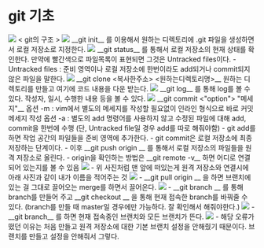 # git 기초
<img src="https://user-images.githubusercontent.com/78334910/148049038-27ffd178-55bd-4961-ac96-4c567a821ffa.PNG">
< git의 구조 >

<img src="https://user-images.githubusercontent.com/78334910/148048787-4db25212-2a55-4aaf-9ce9-d85cb35a01ab.PNG">
__git init__ 를 이용해서 원하는 디렉토리에 .git 파일을 생성하면서 로컬 저장소로 지정한다.

<img src="https://user-images.githubusercontent.com/78334910/148049546-81c5c028-e93b-43d4-9243-d1330e5c6a61.PNG">
__git status__ 를 통해서 로컬 저장소의 현재 상태를 확인한다.
만약에 빨간색으로 파일목록이 표현되면 그것은 Untracked files이다. 
- Untracked files : 준비 영역이나 로컬 저장소에 한번이라도 add되거나 commit되지 않은 파일을 말한다.

<img src="https://user-images.githubusercontent.com/78334910/148049935-1a21ea97-f4ec-4b13-9472-fba0648ce9a5.PNG">
__git clone <복사한주소> <원하는디렉토리명>__
원하는 디렉토리를 만들고 여기에 코드 내용을 다운 받는다.

<img src="https://user-images.githubusercontent.com/78334910/148052793-e0263ff1-1808-480f-b9ea-3e1564ea603a.PNG">
__git log__ 를 통해 log를 볼 수 있다. 작성자, 일시, 수행한 내용 등을 볼 수 있다.

<img src="https://user-images.githubusercontent.com/78334910/148050388-ce686633-2239-420f-a389-d1078e967cef.PNG">
__git commit <"option"> "메세지"__  
옵션 -m : vim에서 별도의 메세지를 작성할 필요없이 인라인 형식으로 바로 커밋 메세지 작성  
옵션 -a : 별도의 add 명령어를 사용하지 않고 수정된 파일에 대해 add, commit을 한번에 수행 (단, Untracked file일 경우 add를 따로 해줘야함)
- git add를 하면 작업 공간의 파일들을 준비 영역에 추가한다.
- git commit은 로컬 저장소에 최종 저장하는 단계이다.
- 이후 __git push origin <branch명>__ 를 통해서 로컬 저장소의 파일들을 원격 저장소로 올린다.
  - origin을 확인하는 방법은 __git remote -v__ 하면 어디로 연결되어 있는지를 볼 수 있음
  <img src="https://user-images.githubusercontent.com/78334910/148051174-b363539f-0f1b-4b96-9e7e-fe88a4076c3a.PNG">
  - 위 사진처럼 맨 앞에 떠있는게 원격 저장소와 연결시에 아래 사진과 같이 내가 이름을 적어주는 것
  <img src="https://user-images.githubusercontent.com/78334910/148051434-7c1142d2-2bdc-4bb7-9668-0f76ac58450f.PNG">
- __git pull origin <branch 명>__ 을 하면 브랜치에 있는 걸 그대로 끌어오는 merge를 하면서 끌어온다.

<img src="https://user-images.githubusercontent.com/78334910/148051766-c0e58735-fca6-41d6-bfb9-a719e5d7e6cd.PNG">
- __git branch <branch 명>__ 를 통해 branch를 만들어 주고 __git checkout <branch 명>__ 을 통해 현재 접속한 branch를 바꿔줄 수 있다. (branch를 만들 때 master일 경우에만 가능하다. 잘 확인해서 해줘야한다.)

<img src="https://user-images.githubusercontent.com/78334910/148052003-225f9ff1-2fec-4eb8-8c99-692f3f4f5778.PNG">
- __git branch__ 를 하면 현재 접속중인 브랜치와 모든 브랜치가 뜬다.

<img src="https://user-images.githubusercontent.com/78334910/148052435-836200e2-a7f4-4d2b-8739-5bad6582650e.PNG">
- 해당 오류가 떴던 이유는 처음 만들고 원격 저장소에 대한 기본 브랜치 설정을 안해줬기 때문이다. 브랜치를 만들고 설정을 안해줘서 그렇다.






